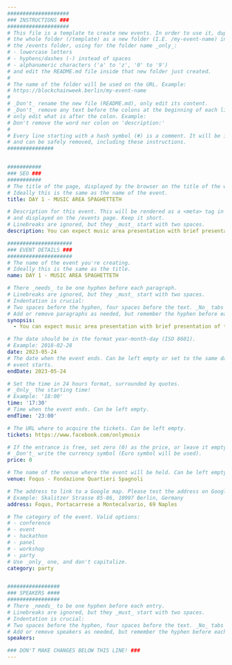```yaml
---
####################
### INSTRUCTIONS ###
####################
# This file is a template to create new events. In order to use it, duplicate
# the whole folder (/template) as a new folder (I.E. /my-event-name) inside of
# the /events folder, using for the folder name _only_:
# - lowercase letters
# - hyphens/dashes (-) instead of spaces
# - alphanumeric characters ('a' to 'z', '0' to '9')
# and edit the README.md file inside that new folder just created.
#
# The name of the folder will be used on the URL. Example:
# https://blockchainweek.berlin/my-event-name
#
# _Don't_ rename the new file (README.md), only edit its content.
# _Don't_ remove any text before the colons at the beginning of each line,
# only edit what is after the colon. Example:
# Don't remove the word nor colon on 'description:'
#
# Every line starting with a hash symbol (#) is a comment. It will be ignored
# and can be safely removed, including these instructions.
###############


###########
### SEO ###
###########
# The title of the page, displayed by the browser on the title of the window.
# Ideally this is the same as the name of the event.
title: DAY 1 - MUSIC AREA SPAGHETTETH

# Description for this event. This will be rendered as a <meta> tag in the HTML,
# and displayed on the /events page. Keep it short.
# Linebreaks are ignored, but they _must_ start with two spaces.
description: You can expect music area presentation with brief presentation of the host - Onlymusix with Antonino Abbate, (CEO of Onlytech Industries). At 6 PM Aperitivo and Opening Party. Dj set by Psychederica. Funky / Hip-Hop / Electronic

#####################
### EVENT DETAILS ###
#####################
# The name of the event you're creating.
# Ideally this is the same as the title.
name: DAY 1 - MUSIC AREA SPAGHETTETH

# There _needs_ to be one hyphen before each paragraph.
# Linebreaks are ignored, but they _must_ start with two spaces.
# Indentation is crucial:
# Two spaces before the hyphen, four spaces before the text. _No_ tabs allowed.
# Add or remove paragraphs as needed, but remember the hyphen before each entry.
synopsis:
  - You can expect music area presentation with brief presentation of the host - Onlymusix with Antonino Abbate, (CEO of Onlytech Industries). At 6 PM Aperitivo and Opening Party. Dj set by Psychederica. Funky / Hip-Ho

# The date should be in the format year-month-day (ISO 8601).
# Example: 2018-02-28
date: 2023-05-24
# The date when the event ends. Can be left empty or set to the same day the
# event starts.
endDate: 2023-05-24

# Set the time in 24 hours format, surrounded by quotes.
# _Only_ the starting time!
# Example: '18:00'
time: '17:30'
# Time when the event ends. Can be left empty.
endTime: '23:00'

# The URL where to acquire the tickets. Can be left empty.
tickets: https://www.facebook.com/onlymusix

# If the entrance is free, set zero (0) as the price, or leave it empty.
# _Don't_ write the currency symbol (Euro symbol will be used).
price: 0

# The name of the venue where the event will be held. Can be left empty.
venue: Foqus - Fondazione Quartieri Spagnoli

# The address to link to a Google map. Please test the address on Google Maps.
# Example: Skalitzer Strasse 85-86, 10997 Berlin, Germany
address: Foqus, Portacarrese a Montecalvario, 69 Naples

# The category of the event. Valid options:
# - conference
# - event
# - hackathon
# - panel
# - workshop
# - party
# Use _only_ one, and don't capitalize.
category: party


#################
### SPEAKERS ####
#################
# There _needs_ to be one hyphen before each entry.
# Linebreaks are ignored, but they _must_ start with two spaces.
# Indentation is crucial:
# Two spaces before the hyphen, four spaces before the text. _No_ tabs allowed.
# Add or remove speakers as needed, but remember the hyphen before each entry.
speakers:

### DON'T MAKE CHANGES BELOW THIS LINE! ###
---
```


<!-- ### DON'T MAKE CHANGES BELOW THIS LINE! ### -->

<Event-Content/>
